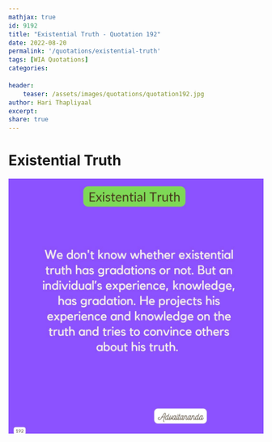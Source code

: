 ```yaml
---
mathjax: true
id: 9192
title: "Existential Truth - Quotation 192"
date: 2022-08-20
permalink: '/quotations/existential-truth'
tags: [WIA Quotations] 
categories: 

header:
    teaser: /assets/images/quotations/quotation192.jpg
author: Hari Thapliyaal 
excerpt:
share: true 
---
```


# Existential Truth

![Existential Truth](/assets/images/quotations/quotation192.jpg)
